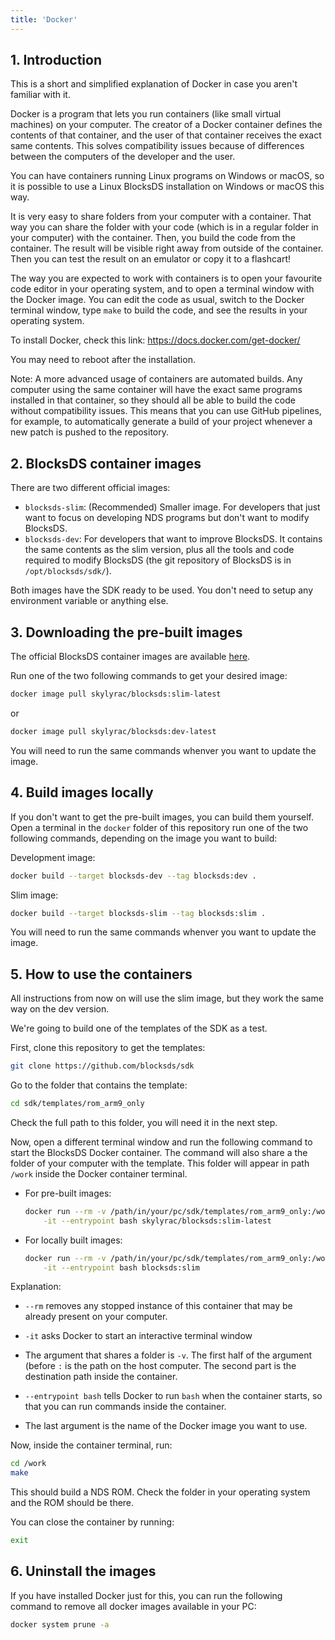 ```yaml
---
title: 'Docker'
---
```


## 1. Introduction

This is a short and simplified explanation of Docker in case you aren't familiar
with it.

Docker is a program that lets you run containers (like small virtual machines)
on your computer. The creator of a Docker container defines the contents of that
container, and the user of that container receives the exact same contents.
This solves compatibility issues because of differences between the computers of
the developer and the user.

You can have containers running Linux programs on Windows or macOS, so it is
possible to use a Linux BlocksDS installation on Windows or macOS this way.

It is very easy to share folders from your computer with a container. That way
you can share the folder with your code (which is in a regular folder in your
computer) with the container. Then, you build the code from the container. The
result will be visible right away from outside of the container.  Then you can
test the result on an emulator or copy it to a flashcart!

The way you are expected to work with containers is to open your favourite code
editor in your operating system, and to open a terminal window with the Docker
image. You can edit the code as usual, switch to the Docker terminal window,
type `make` to build the code, and see the results in your operating system.

To install Docker, check this link: https://docs.docker.com/get-docker/

You may need to reboot after the installation.

Note: A more advanced usage of containers are automated builds. Any computer
using the same container will have the exact same programs installed in that
container, so they should all be able to build the code without compatibility
issues. This means that you can use GitHub pipelines, for example, to
automatically generate a build of your project whenever a new patch is pushed to
the repository.

## 2. BlocksDS container images

There are two different official images:

- `blocksds-slim`: (Recommended) Smaller image. For developers that just want to
  focus on developing NDS programs but don't want to modify BlocksDS.
- `blocksds-dev`: For developers that want to improve BlocksDS. It contains the
  same contents as the slim version, plus all the tools and code required to
  modify BlocksDS (the git repository of BlocksDS is in `/opt/blocksds/sdk/`).

Both images have the SDK ready to be used. You don't need to setup any
environment variable or anything else.

## 3. Downloading the pre-built images

The official BlocksDS container images are available
[here](https://hub.docker.com/r/skylyrac/blocksds).

Run one of the two following commands to get your desired image:

```bash
docker image pull skylyrac/blocksds:slim-latest
```

or


```bash
docker image pull skylyrac/blocksds:dev-latest
```

You will need to run the same commands whenver you want to update the image.

## 4. Build images locally

If you don't want to get the pre-built images, you can build them yourself.
Open a terminal in the `docker` folder of this repository run one of the two
following commands, depending on the image you want to build:

Development image:

```bash
docker build --target blocksds-dev --tag blocksds:dev .
```

Slim image:

```bash
docker build --target blocksds-slim --tag blocksds:slim .
```

You will need to run the same commands whenver you want to update the image.

## 5. How to use the containers

All instructions from now on will use the slim image, but they work the same way
on the dev version.

We're going to build one of the templates of the SDK as a test.

First, clone this repository to get the templates:

```bash
git clone https://github.com/blocksds/sdk
```

Go to the folder that contains the template:

```bash
cd sdk/templates/rom_arm9_only
```

Check the full path to this folder, you will need it in the next step.

Now, open a different terminal window and run the following command to start the
BlocksDS Docker container. The command will also share a the folder of your
computer with the template. This folder will appear in path `/work` inside the
Docker container terminal.

- For pre-built images:

    ```bash
    docker run --rm -v /path/in/your/pc/sdk/templates/rom_arm9_only:/work \
        -it --entrypoint bash skylyrac/blocksds:slim-latest
    ```

- For locally built images:

    ```bash
    docker run --rm -v /path/in/your/pc/sdk/templates/rom_arm9_only:/work \
        -it --entrypoint bash blocksds:slim
    ```

Explanation:

- `--rm` removes any stopped instance of this container that may be already
  present on your computer.

- `-it` asks Docker to start an interactive terminal window

- The argument that shares a folder is `-v`. The first half of the argument
  (before `:` is the path on the host computer. The second part is the
  destination path inside the container.

- `--entrypoint bash` tells Docker to run `bash` when the container starts, so
  that you can run commands inside the container.

- The last argument is the name of the Docker image you want to use.

Now, inside the container terminal, run:

```bash
cd /work
make
```

This should build a NDS ROM. Check the folder in your operating system and the
ROM should be there.

You can close the container by running:

```bash
exit
```

## 6. Uninstall the images

If you have installed Docker just for this, you can run the following command to
remove all docker images available in your PC:

```bash
docker system prune -a
```
